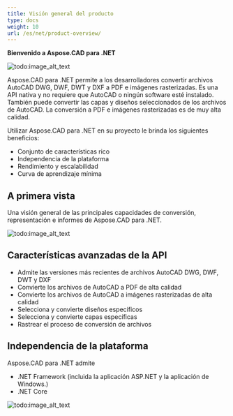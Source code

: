 ```yaml
---
title: Visión general del producto
type: docs
weight: 10
url: /es/net/product-overview/
---
```


**Bienvenido a Aspose.CAD para .NET**

![todo:image_alt_text](/_assets/home_1.png)

Aspose.CAD para .NET permite a los desarrolladores convertir archivos AutoCAD DWG, DWF, DWT y DXF a PDF e imágenes rasterizadas. Es una API nativa y no requiere que AutoCAD o ningún software esté instalado. También puede convertir las capas y diseños seleccionados de los archivos de AutoCAD. La conversión a PDF e imágenes rasterizadas es de muy alta calidad.

Utilizar Aspose.CAD para .NET en su proyecto le brinda los siguientes beneficios:

- Conjunto de características rico
- Independencia de la plataforma
- Rendimiento y escalabilidad
- Curva de aprendizaje mínima

## **A primera vista**
Una visión general de las principales capacidades de conversión, representación e informes de Aspose.CAD para .NET.

![todo:image_alt_text](/es/_assets/product-overview_2.png)

## **Características avanzadas de la API**
- Admite las versiones más recientes de archivos AutoCAD DWG, DWF, DWT y DXF
- Convierte los archivos de AutoCAD a PDF de alta calidad
- Convierte los archivos de AutoCAD a imágenes rasterizadas de alta calidad
- Selecciona y convierte diseños específicos
- Selecciona y convierte capas específicas
- Rastrear el proceso de conversión de archivos

## **Independencia de la plataforma**
Aspose.CAD para .NET admite

- .NET Framework (incluida la aplicación ASP.NET y la aplicación de Windows.)
- .NET Core

![todo:image_alt_text](/es/_assets/product-overview_3.png)
